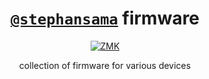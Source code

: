 <div align="center">

# [`@stephansama`](https://github.com/stephansama/stephansama) firmware

[![ZMK](https://img.shields.io/badge/ZMK-0.3.0-333333.svg?logo=qmk&logoColor=white&labelColor=333333)](https://zmk.dev/)

collection of firmware for various devices

</div>
